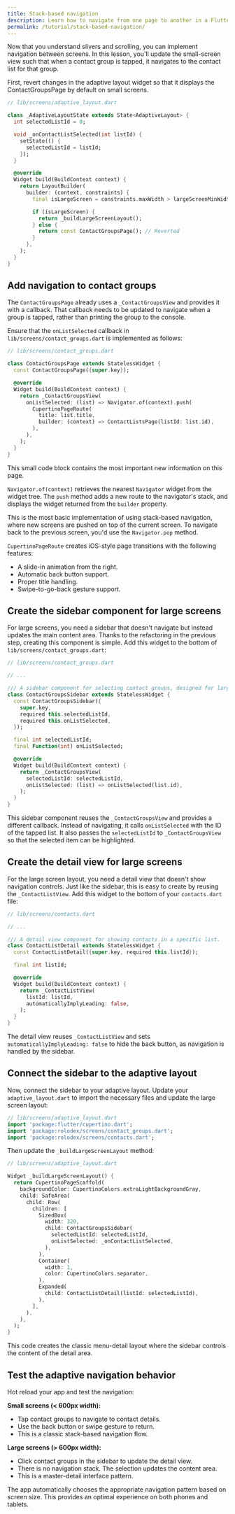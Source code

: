 ```yaml
---
title: Stack-based navigation
description: Learn how to navigate from one page to another in a Flutter app
permalink: /tutorial/stack-based-navigation/
---
```

Now that you understand slivers and scrolling, you can implement
navigation between screens. In this lesson, you'll update the
small-screen view such that when a contact group is tapped, it
navigates to the contact list for that group.

First, revert changes in the adaptive layout widget so that it
displays the ContactGroupsPage by default on small screens.

```dart
// lib/screens/adaptive_layout.dart

class _AdaptiveLayoutState extends State<AdaptiveLayout> {
  int selectedListId = 0;

  void _onContactListSelected(int listId) {
    setState(() {
      selectedListId = listId;
    });
  }

  @override
  Widget build(BuildContext context) {
    return LayoutBuilder(
      builder: (context, constraints) {
        final isLargeScreen = constraints.maxWidth > largeScreenMinWidth;

        if (isLargeScreen) {
          return _buildLargeScreenLayout();
        } else {
          return const ContactGroupsPage(); // Reverted
        }
      },
    );
  }
}
```

## Add navigation to contact groups

The `ContactGroupsPage` already uses a `_ContactGroupsView`
and provides it with a callback. That callback needs to be updated to
navigate when a group is tapped, rather than printing the group to the
console.

Ensure that the `onListSelected` callback in
`lib/screens/contact_groups.dart` is implemented as follows:

```dart
// lib/screens/contact_groups.dart

class ContactGroupsPage extends StatelessWidget {
  const ContactGroupsPage({super.key});

  @override
  Widget build(BuildContext context) {
    return _ContactGroupsView(
      onListSelected: (list) => Navigator.of(context).push(
        CupertinoPageRoute(
          title: list.title,
          builder: (context) => ContactListsPage(listId: list.id),
        ),
      ),
    );
  }
}
```

This small code block contains the most important new information on this page.

`Navigator.of(context)` retrieves the nearest `Navigator` widget from
the widget tree. The `push` method adds a new route to the
navigator's stack, and displays the widget returned from the `builder` property.

This is the most basic implementation of using stack-based navigation,
where new screens are pushed on top of the current screen. To navigate
back to the previous screen, you'd use the `Navigator.pop` method.

`CupertinoPageRoute` creates iOS-style page transitions with the following features:
- A slide-in animation from the right.
- Automatic back button support.
- Proper title handling.
- Swipe-to-go-back gesture support.

## Create the sidebar component for large screens

For large screens, you need a sidebar that doesn't navigate but
instead updates the main content area. Thanks to the refactoring in
the previous step, creating this component is simple. Add this widget
to the bottom of `lib/screens/contact_groups.dart`:

```dart
// lib/screens/contact_groups.dart

// ...

/// A sidebar component for selecting contact groups, designed for large screens.
class ContactGroupsSidebar extends StatelessWidget {
  const ContactGroupsSidebar({
    super.key,
    required this.selectedListId,
    required this.onListSelected,
  });

  final int selectedListId;
  final Function(int) onListSelected;

  @override
  Widget build(BuildContext context) {
    return _ContactGroupsView(
      selectedListId: selectedListId,
      onListSelected: (list) => onListSelected(list.id),
    );
  }
}
```

This sidebar component reuses the `_ContactGroupsView` and provides a
different callback. Instead of navigating, it calls `onListSelected`
with the ID of the tapped list. It also passes the `selectedListId` to
`_ContactGroupsView` so that the selected item can be highlighted.

## Create the detail view for large screens

For the large screen layout, you need a detail view that doesn't show
navigation controls. Just like the sidebar, this is easy to create by
reusing the `_ContactListView`. Add this widget to the bottom of your
`contacts.dart` file:

```dart
// lib/screens/contacts.dart

// ...

/// A detail view component for showing contacts in a specific list.
class ContactListDetail extends StatelessWidget {
  const ContactListDetail({super.key, required this.listId});

  final int listId;

  @override
  Widget build(BuildContext context) {
    return _ContactListView(
      listId: listId,
      automaticallyImplyLeading: false,
    );
  }
}
```

The detail view reuses `_ContactListView` and sets
`automaticallyImplyLeading: false` to hide the back button, as
navigation is handled by the sidebar.

## Connect the sidebar to the adaptive layout

Now, connect the sidebar to your adaptive layout. Update your
`adaptive_layout.dart` to import the necessary files and update the
large screen layout:

```dart
// lib/screens/adaptive_layout.dart
import 'package:flutter/cupertino.dart';
import 'package:rolodex/screens/contact_groups.dart';
import 'package:rolodex/screens/contacts.dart';
```

Then update the `_buildLargeScreenLayout` method:

```dart
// lib/screens/adaptive_layout.dart

Widget _buildLargeScreenLayout() {
  return CupertinoPageScaffold(
    backgroundColor: CupertinoColors.extraLightBackgroundGray,
    child: SafeArea(
      child: Row(
        children: [
          SizedBox(
            width: 320,
            child: ContactGroupsSidebar(
              selectedListId: selectedListId,
              onListSelected: _onContactListSelected,
            ),
          ),
          Container(
            width: 1,
            color: CupertinoColors.separator,
          ),
          Expanded(
            child: ContactListDetail(listId: selectedListId),
          ),
        ],
      ),
    ),
  );
}
```

This code creates the classic menu-detail layout where the sidebar
controls the content of the detail area.

## Test the adaptive navigation behavior

Hot reload your app and test the navigation:

**Small screens (< 600px width):**
- Tap contact groups to navigate to contact details.
- Use the back button or swipe gesture to return.
- This is a classic stack-based navigation flow.

**Large screens (> 600px width):**
- Click contact groups in the sidebar to update the detail view.
- There is no navigation stack. The selection updates the content area.
- This is a master-detail interface pattern.

The app automatically chooses the appropriate navigation pattern based
on screen size. This provides an optimal experience on both phones and
tablets.
